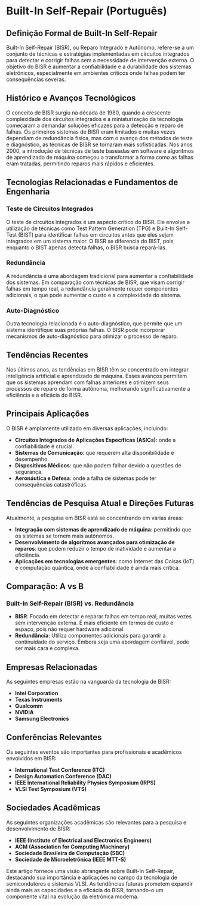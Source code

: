 # Built-In Self-Repair (Português)

## Definição Formal de Built-In Self-Repair

Built-In Self-Repair (BISR), ou Reparo Integrado e Autônomo, refere-se a um conjunto de técnicas e estratégias implementadas em circuitos integrados para detectar e corrigir falhas sem a necessidade de intervenção externa. O objetivo do BISR é aumentar a confiabilidade e a durabilidade dos sistemas eletrônicos, especialmente em ambientes críticos onde falhas podem ter consequências severas.

## Histórico e Avanços Tecnológicos

O conceito de BISR surgiu na década de 1980, quando a crescente complexidade dos circuitos integrados e a miniaturização da tecnologia começaram a demandar soluções eficazes para a detecção e reparo de falhas. Os primeiros sistemas de BISR eram limitados e muitas vezes dependiam de redundância física, mas com o avanço dos métodos de teste e diagnóstico, as técnicas de BISR se tornaram mais sofisticadas. Nos anos 2000, a introdução de técnicas de teste baseadas em software e algoritmos de aprendizado de máquina começou a transformar a forma como as falhas eram tratadas, permitindo reparos mais rápidos e eficientes.

## Tecnologias Relacionadas e Fundamentos de Engenharia

### Teste de Circuitos Integrados

O teste de circuitos integrados é um aspecto crítico do BISR. Ele envolve a utilização de técnicas como Test Pattern Generation (TPG) e Built-In Self-Test (BIST) para identificar falhas em circuitos antes que eles sejam integrados em um sistema maior. O BISR se diferencia do BIST, pois, enquanto o BIST apenas detecta falhas, o BISR busca repará-las.

### Redundância

A redundância é uma abordagem tradicional para aumentar a confiabilidade dos sistemas. Em comparação com técnicas de BISR, que visam corrigir falhas em tempo real, a redundância geralmente requer componentes adicionais, o que pode aumentar o custo e a complexidade do sistema. 

### Auto-Diagnóstico

Outra tecnologia relacionada é o auto-diagnóstico, que permite que um sistema identifique suas próprias falhas. O BISR pode incorporar mecanismos de auto-diagnóstico para otimizar o processo de reparo.

## Tendências Recentes

Nos últimos anos, as tendências em BISR têm se concentrado em integrar inteligência artificial e aprendizado de máquina. Esses avanços permitem que os sistemas aprendam com falhas anteriores e otimizem seus processos de reparo de forma autônoma, melhorando significativamente a eficiência e a eficácia do BISR.

## Principais Aplicações

O BISR é amplamente utilizado em diversas aplicações, incluindo:

- **Circuitos Integrados de Aplicações Específicas (ASICs)**: onde a confiabilidade é crucial.
- **Sistemas de Comunicação**: que requerem alta disponibilidade e desempenho.
- **Dispositivos Médicos**: que não podem falhar devido a questões de segurança.
- **Aeronáutica e Defesa**: onde a falha de sistemas pode ter consequências catastróficas.

## Tendências de Pesquisa Atual e Direções Futuras

Atualmente, a pesquisa em BISR está se concentrando em várias áreas:

- **Integração com sistemas de aprendizado de máquina**: permitindo que os sistemas se tornem mais autônomos.
- **Desenvolvimento de algoritmos avançados para otimização de reparos**: que podem reduzir o tempo de inatividade e aumentar a eficiência.
- **Aplicações em tecnologias emergentes**: como Internet das Coisas (IoT) e computação quântica, onde a confiabilidade é ainda mais crítica.

## Comparação: A vs B

### Built-In Self-Repair (BISR) vs. Redundância

- **BISR**: Focado em detectar e reparar falhas em tempo real, muitas vezes sem intervenção externa. É mais eficiente em termos de custo e espaço, pois não requer hardware adicional.
- **Redundância**: Utiliza componentes adicionais para garantir a continuidade do serviço. Embora seja uma abordagem confiável, pode ser mais cara e complexa.

## Empresas Relacionadas

As seguintes empresas estão na vanguarda da tecnologia de BISR:

- **Intel Corporation**
- **Texas Instruments**
- **Qualcomm**
- **NVIDIA**
- **Samsung Electronics**

## Conferências Relevantes

Os seguintes eventos são importantes para profissionais e acadêmicos envolvidos em BISR:

- **International Test Conference (ITC)**
- **Design Automation Conference (DAC)**
- **IEEE International Reliability Physics Symposium (IRPS)**
- **VLSI Test Symposium (VTS)**

## Sociedades Acadêmicas

As seguintes organizações acadêmicas são relevantes para a pesquisa e desenvolvimento de BISR:

- **IEEE (Institute of Electrical and Electronics Engineers)**
- **ACM (Association for Computing Machinery)**
- **Sociedade Brasileira de Computação (SBC)**
- **Sociedade de Microeletrônica (IEEE MTT-S)**

Este artigo fornece uma visão abrangente sobre Built-In Self-Repair, destacando sua importância e aplicações no campo da tecnologia de semicondutores e sistemas VLSI. As tendências futuras prometem expandir ainda mais as capacidades e a eficácia do BISR, tornando-o um componente vital na evolução da eletrônica moderna.